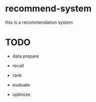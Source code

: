 # recommend-system
this is a recommendation system

# TODO

- data prepare

- recall
- rank
- evaluate
- optimize

